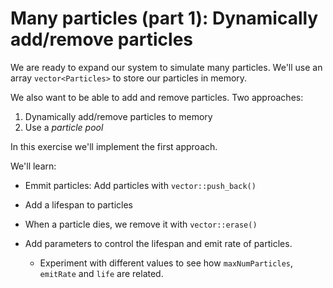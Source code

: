 # Many particles (part 1): Dynamically add/remove particles

We are ready to expand our system to simulate many particles. We'll use an array ``vector<Particles>`` to store our particles in memory. 

We also want to be able to add and remove particles. Two approaches:
1. Dynamically add/remove particles to memory
2. Use a *particle pool*

In this exercise we'll implement the first approach.

We'll learn:

- Emmit particles: Add particles with ``vector::push_back()``

- Add a lifespan to particles

- When a particle dies, we remove it with ``vector::erase()``

- Add parameters to control the lifespan and emit rate of particles.
    - Experiment with different values to see how ``maxNumParticles``, ``emitRate`` and ``life`` are related.

